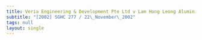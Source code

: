 ```yaml
---
title: Veria Engineering & Development Pte Ltd v Lam Hong Leong Aluminium Pte Ltd
subtitle: "[2002] SGHC 277 / 22\_November\_2002"
tags: null
layout: single
---
```


